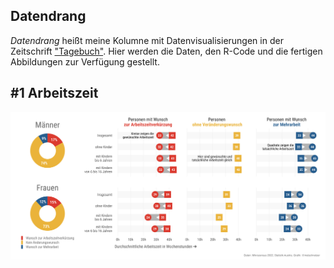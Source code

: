 ## Datendrang

*Datendrang* heißt meine Kolumne mit Datenvisualisierungen in der Zeitschrift ["Tagebuch"](https://tagebuch.at). Hier werden die Daten, den R-Code und die fertigen Abbildungen zur Verfügung gestellt.

## #1 Arbeitszeit

![](05_22_Arbeitszeit.png)

